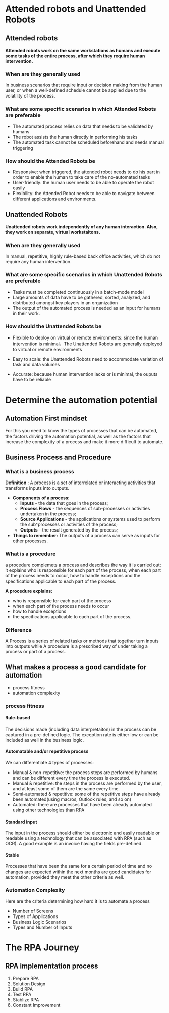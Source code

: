 # Attended robots and Unattended Robots

## Attended robots
__Attended robots work on the same workstations as humans and execute some tasks of the entire process, after which they require human intervention.__

### When are they generally used
In business scenarios that require input or decision making from the human user, or when a well-defined schedule cannot be applied due to the volatility of the process.

### What are some specific scenarios in which Attended Robots are preferable
- The automated process relies on data that needs to be validated by humans
- The robot assists the human directly in performing his tasks
- The automated task cannot be scheduled beforehand and needs manual triggering

### How should the Attended Robots be
- Responsive: when triggered, the attended robot needs to do his part in order to enable the human to take care of the no-automated tasks
- User-friendly: the human user needs to be able to operate the robot easily
- Flexibility: the Attended Robot needs to be able to navigate between different applications and environments.



## Unattended Robots
__Unattended robots work independently of any human interaction. Also, they work on separate, virtual workstaitons.__

### When are they generally used
In manual, repetitive, highly rule-based back office activities, which do not require any human intervention.

### What are some specific scenarios in which Unattended Robots are preferable
- Tasks must be completed continuously in a batch-mode model
- Large amounts of data have to be gathered, sorted, analyzed, and distributed amongst key players in an organization
- The output of the automated process is needed as an input for humans in their work.

### How should the Unattended Robots be
- Flexible to deploy on virtual or remote environments: since the human intervention is minimal，The Unattended Robots are generally deployed to virtual or remote environments

- Easy to scale: the Unattended Robots need to accommodate variation of task and data volumes
- Accurate: because human intervention lacks or is minimal, the ouputs have to be reliable

# Determine the automation potential
## Automation First mindset
For this you need to know the types of processes that can be automated, the factors driving the automation potential, as well as the factors that increase the complexity of a process and make it more difficult to automate.

## Business Process and Procedure

### What is a business process
__Definition__ : A process is a set of interrelated or interacting activities that transforms inputs into outputs.

- __Components of a process:__
  - __Inputs__ - the data that goes in the process;
  - __Process Flows__ - the sequences of sub-processes or activities undertaken in the process;
  - __Source Applications__ - the applications or systems used to perform the sub^processes or activities of the process;
  - __Outputs__ - the result generated by the process;
- __Things to remember:__ The outputs of a process can serve as inputs for other processes.

### What is a procedure

a procedure complemets a process and describes the way it is carried out; it explains who is responsible for each part of the process, when each part of the process needs to occur, how to handle exceptions and the specifications applicable to each part of the process.

__A procedure explains:__
- who is responsible for each part of the process
- when each part of the process needs to occur
- how to handle exceptions
- the specifications applicable to each part of the process.

### Difference
A Process is a series of related tasks or methods that together turn inputs into outputs while A procedure is a prescribed way of under taking a process or part of a process.

## What makes a process a good candidate for automation
- process fitness
- automation complexity

### process fitness
#### Rule-based
The decisions made (including data interpretaiton) in the process can be captured in a pre-defined logic. The exception rate is either low or can be included as well in the business logic.

#### Automatable and/or repetitive process
We can differentiate 4 types of processes:
- Manual & non-repetitive: the process steps are performed by humans and can be different every time the process is executed.
- Manual & repetitive: the steps in the process are performed by the user, and at least some of them are the same every time.
- Semi-automated & repetitive: some of the repetitive steps have already been automated(using macros, Outlook rules, and so on)
- Automated: there are processes that have been already automated using other technologies than RPA

#### Standard input
The input in the process should either be electronic and easily readable or readable using a technology that can be associated with RPA (such as OCR). A good example is an invoice having the fields pre-defined.

#### Stable
Processes that have been the same for a certain period of time and no changes are expected within the next months are good candidates for automation, provided they meet the other criteria as well.

### Automation Complexity
Here are the criteria determining how hard it is to automate a process
- Number of Screens
- Types of Applications
- Business Logic Scenarios
- Types and Number of Inputs

# The RPA Journey
## RPA implementation process
1. Prepare RPA
2. Solution Design
3. Build RPA
4. Test RPA
5. Stablize RPA
6. Constant Improvement
